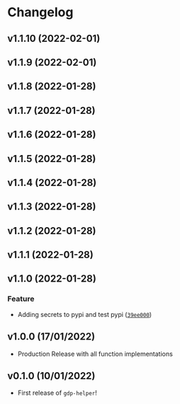 # Changelog

<!--next-version-placeholder-->

## v1.1.10 (2022-02-01)


## v1.1.9 (2022-02-01)


## v1.1.8 (2022-01-28)


## v1.1.7 (2022-01-28)


## v1.1.6 (2022-01-28)


## v1.1.5 (2022-01-28)


## v1.1.4 (2022-01-28)


## v1.1.3 (2022-01-28)


## v1.1.2 (2022-01-28)


## v1.1.1 (2022-01-28)


## v1.1.0 (2022-01-28)
### Feature
* Adding secrets to pypi and test pypi ([`39ee000`](https://github.com/UBC-MDS/gdphelper/commit/39ee0006d9f1a42e1fb67d40332ff0d98287591c))

## v1.0.0 (17/01/2022)

- Production Release with all function implementations

## v0.1.0 (10/01/2022)

- First release of `gdp-helper`!
